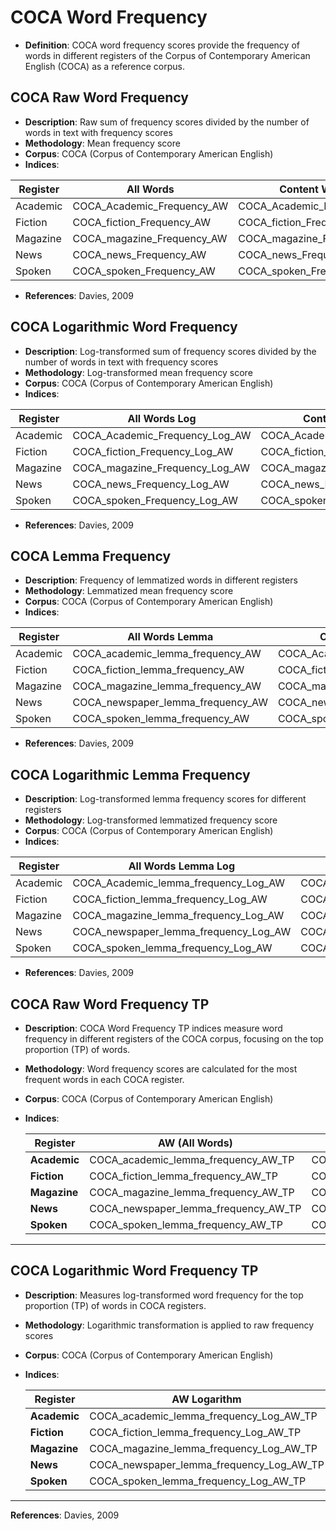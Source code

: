 # COCA Word Frequency

- **Definition**: COCA word frequency scores provide the frequency of words in different registers of the Corpus of Contemporary American English (COCA) as a reference corpus.

## COCA Raw Word Frequency

- **Description**: Raw sum of frequency scores divided by the number of words in text with frequency scores
- **Methodology**: Mean frequency score
- **Corpus**: COCA (Corpus of Contemporary American English)
- **Indices**:

| Register    | All Words                           | Content Words                      | Function Words                      |
|------------|---------------------------------|---------------------------------|----------------------------------|
| Academic   | COCA_Academic_Frequency_AW     | COCA_Academic_Frequency_CW     | COCA_Academic_Frequency_FW     |
| Fiction    | COCA_fiction_Frequency_AW      | COCA_fiction_Frequency_CW      | COCA_fiction_Frequency_FW      |
| Magazine   | COCA_magazine_Frequency_AW     | COCA_magazine_Frequency_CW     | COCA_magazine_Frequency_FW     |
| News       | COCA_news_Frequency_AW         | COCA_news_Frequency_CW         | COCA_news_Frequency_FW         |
| Spoken     | COCA_spoken_Frequency_AW       | COCA_spoken_Frequency_CW       | COCA_spoken_Frequency_FW       |

- **References**: Davies, 2009

## COCA Logarithmic Word Frequency

- **Description**: Log-transformed sum of frequency scores divided by the number of words in text with frequency scores
- **Methodology**: Log-transformed mean frequency score
- **Corpus**: COCA (Corpus of Contemporary American English)
- **Indices**:

| Register    | All Words Log                     | Content Words Log                 | Function Words Log                 |
|------------|--------------------------------|--------------------------------|--------------------------------|
| Academic   | COCA_Academic_Frequency_Log_AW | COCA_Academic_Frequency_Log_CW | COCA_Academic_Frequency_Log_FW |
| Fiction    | COCA_fiction_Frequency_Log_AW  | COCA_fiction_Frequency_Log_CW  | COCA_fiction_Frequency_Log_FW  |
| Magazine   | COCA_magazine_Frequency_Log_AW | COCA_magazine_Frequency_Log_CW | COCA_magazine_Frequency_Log_FW |
| News       | COCA_news_Frequency_Log_AW     | COCA_news_Frequency_Log_CW     | COCA_news_Frequency_Log_FW     |
| Spoken     | COCA_spoken_Frequency_Log_AW   | COCA_spoken_Frequency_Log_CW   | COCA_spoken_Frequency_Log_FW   |

- **References**: Davies, 2009

## COCA Lemma Frequency

- **Description**: Frequency of lemmatized words in different registers
- **Methodology**: Lemmatized mean frequency score
- **Corpus**: COCA (Corpus of Contemporary American English)
- **Indices**:

| Register    | All Words Lemma                   | Content Words Lemma                | Function Words Lemma                |
|------------|--------------------------------|--------------------------------|--------------------------------|
| Academic   | COCA_academic_lemma_frequency_AW   | COCA_Academic_lemma_frequency_CW    | COCA_Academic_lemma_frequency_FW    |
| Fiction    | COCA_fiction_lemma_frequency_AW     | COCA_fiction_lemma_frequency_CW     | COCA_fiction_Lemma_Freq_FW     |
| Magazine   | COCA_magazine_lemma_frequency_AW    | COCA_magazine_lemma_frequency_CW    | COCA_magazine_lemma_frequency_FW    |
| News       | COCA_newspaper_lemma_frequency_AW        | COCA_newspaper_lemma_frequency_CW        | COCA_newspaper_lemma_frequency_FW        |
| Spoken     | COCA_spoken_lemma_frequency_AW      | COCA_spoken_lemma_frequency_CW      | COCA_spoken_lemma_frequency_FW      |

- **References**: Davies, 2009

## COCA Logarithmic Lemma Frequency

- **Description**: Log-transformed lemma frequency scores for different registers
- **Methodology**: Log-transformed lemmatized frequency score
- **Corpus**: COCA (Corpus of Contemporary American English)
- **Indices**:

| Register    | All Words Lemma Log               | Content Words Lemma Log            | Function Words Lemma Log            |
|------------|--------------------------------|--------------------------------|--------------------------------|
| Academic   | COCA_Academic_lemma_frequency_Log_AW | COCA_Academic_lemma_frequency_Log_CW | COCA_Academic_lemma_frequency_Log_FW |
| Fiction    | COCA_fiction_lemma_frequency_Log_AW  | COCA_fiction_lemma_frequency_Log_CW  | COCA_fiction_lemma_frequency_Log_FW  |
| Magazine   | COCA_magazine_lemma_frequency_Log_AW | COCA_magazine_lemma_frequency_Log_CW | COCA_magazine_lemma_frequency_Log_FW |
| News       | COCA_newspaper_lemma_frequency_Log_AW     | COCA_nnewspaper_lemma_frequency_Log_CW     | COCA_newspaper_lemma_frequency_Log_FW     |
| Spoken     | COCA_spoken_lemma_frequency_Log_AW   | COCA_spoken_lemma_frequency_Log_CW   | COCA_spoken_lemma_frequency_Log_FW   |

- **References**: Davies, 2009



## COCA Raw Word Frequency TP

- **Description**: COCA Word Frequency TP indices measure word frequency in different registers of the COCA corpus, focusing on the top proportion (TP) of words.
- **Methodology**: Word frequency scores are calculated for the most frequent words in each COCA register.
- **Corpus**: COCA (Corpus of Contemporary American English)
  
- **Indices**:

  | Register   | AW (All Words) | CW (Content Words) | FW (Function Words) |
  |------------|-------------------------------|-------------------------------|-------------------------------|
  | **Academic**  | COCA_academic_lemma_frequency_AW_TP | COCA_academic_lemma_frequency_CW_TP | COCA_academic_lemma_frequency_FW_TP |
  | **Fiction**   | COCA_fiction_lemma_frequency_AW_TP | COCA_fiction_lemma_frequency_CW_TP | COCA_fiction_lemma_frequency_FW_TP |
  | **Magazine**  | COCA_magazine_lemma_frequency_AW_TP | COCA_magazine_lemma_frequency_CW_TP | COCA_magazine_lemma_frequency_FW_TP |
  | **News**      | COCA_newspaper_lemma_frequency_AW_TP | COCA_newspaper_lemma_frequency_CW_TP | COCA_newspaper_lemma_frequency_FW_TP |
  | **Spoken**    | COCA_spoken_lemma_frequency_AW_TP | COCA_spoken_lemma_frequency_CW_TP | COCA_spoken_lemma_frequency_FW_TP |

---

## COCA Logarithmic Word Frequency TP

- **Description**: Measures log-transformed word frequency for the top proportion (TP) of words in COCA registers.
- **Methodology**: Logarithmic transformation is applied to raw frequency scores
- **Corpus**: COCA (Corpus of Contemporary American English)
- **Indices**:

  | Register   | AW Logarithm | CW Logarithm | FW Logarithm |
  |------------|-------------------------------|-------------------------------|-------------------------------|
  | **Academic**  | COCA_academic_lemma_frequency_Log_AW_TP | COCA_academic_lemma_frequency_Log_CW_TP | COCA_academic_lemma_frequency_Log_FW_TP |
  | **Fiction**   | COCA_fiction_lemma_frequency_Log_AW_TP | COCA_fiction_lemma_frequency_Log_CW_TP | COCA_fiction_lemma_frequency_Log_FW_TP |
  | **Magazine**  | COCA_magazine_lemma_frequency_Log_AW_TP | COCA_magazine_lemma_frequency_Log_CW_TP | COCA_magazine_lemma_frequency_Log_FW_TP |
  | **News**      | COCA_newspaper_lemma_frequency_Log_AW_TP | COCA_newspaper_lemma_frequency_Log_CW_TP | COCA_newspaper_lemma_frequency_Log_FW_TP |
  | **Spoken**    | COCA_spoken_lemma_frequency_Log_AW_TP | COCA_spoken_lemma_frequency_Log_CW_TP | COCA_spoken_lemma_frequency_Log_FW_TP |

---

**References**: Davies, 2009



